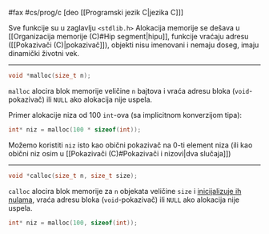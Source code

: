 #fax #cs/prog/c [deo [[Programski jezik C|jezika C]]]
$\:$

Sve funkcije su u zaglavlju ```<stdlib.h>```
Alokacija memorije se dešava u [[Organizacija memorije (C)#Hip segment|hipu]], funkcije vraćaju adresu ([[Pokazivači (C)|pokazivač]]), objekti nisu imenovani i nemaju doseg, imaju dinamički životni vek.
___
```c
void *malloc(size_t n);
```
```malloc``` alocira blok memorije veličine ```n``` bajtova i vraća adresu bloka (```void```-pokazivač) ili ```NULL``` ako alokacija nije uspela.

Primer alokacije niza od 100 ```int```-ova (sa implicitnom konverzijom tipa):
```c
int* niz = malloc(100 * sizeof(int));
```
Možemo koristiti ```niz``` isto kao obični pokazivač na 0-ti element niza (ili kao obični niz osim u [[Pokazivači (C)#Pokazivači i nizovi|dva slučaja]])
___
```c
void *calloc(size_t n, size_t size);
```
```calloc``` alocira blok memorije za ```n``` objekata veličine ```size``` i <u>inicijalizuje ih nulama</u>, vraća adresu bloka (```void```-pokazivač) ili ```NULL``` ako alokacija nije uspela.
```c
int* niz = malloc(100, sizeof(int));
```